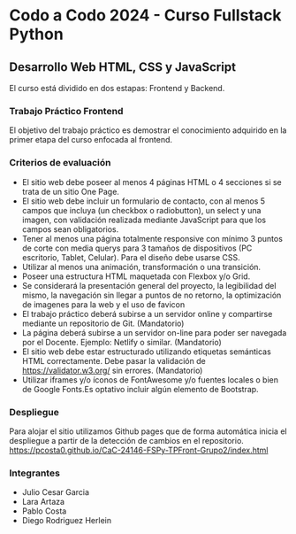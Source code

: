 # Codo a Codo 2024 - Curso Fullstack Python 

## Desarrollo Web HTML, CSS y JavaScript
El curso está dividido en dos estapas: Frontend y Backend. 

### Trabajo Práctico Frontend
El objetivo del trabajo práctico es demostrar el conocimiento adquirido en la primer etapa del curso enfocada al frontend.

### Criterios de evaluación
- El sitio web debe poseer al menos 4 páginas HTML o 4 secciones si se trata de un sitio One Page.
- El sitio web debe incluir un formulario de contacto, con al menos 5 campos que incluya (un checkbox o radiobutton), un select y una imagen, con validación realizada mediante JavaScript para que los campos sean obligatorios.
- Tener al menos una página totalmente responsive con mínimo 3 puntos de corte con media querys para 3 tamaños de dispositivos (PC escritorio, Tablet, Celular). Para el diseño debe usarse CSS.
- Utilizar al menos una animación, transformación o una transición. 
- Poseer una estructura HTML maquetada con Flexbox y/o Grid. 
- Se considerará la presentación general del proyecto, la legibilidad del mismo, la navegación sin llegar a puntos de no retorno, la optimización de imagenes para la web y el uso de favicon
- El trabajo práctico deberá subirse a un servidor online y compartirse mediante un repositorio de Git. (Mandatorio)
- La página deberá subirse a un servidor on-line para poder ser navegada por el Docente. Ejemplo: Netlify o similar. (Mandatorio)
- El sitio web debe estar estructurado utilizando etiquetas semánticas HTML correctamente. Debe pasar la validación de https://validator.w3.org/ sin errores. (Mandatorio)
- Utilizar iframes y/o íconos de FontAwesome y/o fuentes locales o bien de Google Fonts.Es optativo incluir algún elemento de Bootstrap.

### Despliegue
Para alojar el sitio utilizamos Github pages que de forma automática inicia el despliegue a partir de la detección de cambios en el repositorio.
https://pcosta0.github.io/CaC-24146-FSPy-TPFront-Grupo2/index.html

### Integrantes
- Julio Cesar Garcia
- Lara Artaza
- Pablo Costa
- Diego Rodriguez Herlein
